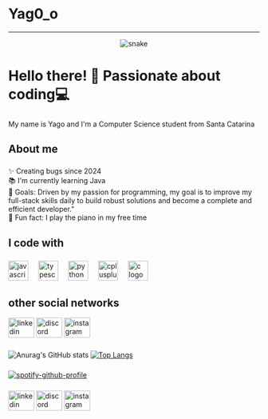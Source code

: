 # Yag0_o
---



<!-- snake --->
<div align="center">
  <img src="https://github.com/1999AZZAR/blob/main/resources/img/grid-snake.svg"
        alt="snake" /></a>
</div>


###

<h1 align="left"> Hello there! 👋 Passionate about coding💻</h1>

###

<p align="left">My name is Yago and I'm a Computer Science student from Santa Catarina</p>

###

<h2 align="left">About me</h2>

###

<p align="left">✨ Creating bugs since 2024 <br>📚 I'm currently learning Java <br>🎯 Goals: Driven by my passion for programming, my goal is to improve my full-stack skills daily to build robust solutions and become a complete and efficient developer."<br>🎲 Fun fact: I play the piano in my free time</p>

###

<h2 align="left">I code with</h2>

###
<div align="left">
  <img src="https://cdn.jsdelivr.net/gh/devicons/devicon/icons/javascript/javascript-original.svg" height="40" alt="javascript logo"  />
  <img width="12" />
  <img src="https://cdn.jsdelivr.net/gh/devicons/devicon/icons/typescript/typescript-original.svg" height="40" alt="typescript logo"  />
  <img width="12" />
  <img src="https://skillicons.dev/icons?i=py" height="40" alt="python logo"  />
  <img width="12" />
  <img src="https://cdn.simpleicons.org/c++/00599C" height="40" alt="cplusplus logo"  />
  <img width="12" />
  <img src="https://cdn.simpleicons.org/c/A8B9CC" height="40" alt="c logo"  />
</div>

<h2 align="left">other social networks</h2>
<div align="left">
  <img src="https://raw.githubusercontent.com/maurodesouza/profile-readme-generator/master/src/assets/icons/social/linkedin/default.svg" width="52" height="40" alt="linkedin logo"  />
  <img src="https://raw.githubusercontent.com/maurodesouza/profile-readme-generator/master/src/assets/icons/social/discord/default.svg" width="52" height="40" alt="discord logo"  />
  <img src="https://raw.githubusercontent.com/maurodesouza/profile-readme-generator/master/src/assets/icons/social/instagram/default.svg" width="52" height="40" alt="instagram logo"  />
</div>


###
![Anurag's GitHub stats](https://github-readme-stats.vercel.app/api?username=Y-ag0&show_icons=true&theme=shadow_red)
[![Top Langs](https://github-readme-stats.vercel.app/api/top-langs/?username=Y-ag0&layout=compact&show_icons=true&theme=shadow_red)](https://github.com/Y-ag0/github-readme-stats)

###
[![spotify-github-profile](https://spotify-github-profile.kittinanx.com/api/view?uid=31t5pvnpkqnsxudiecdm3vmqmh7a&cover_image=true&theme=novatorem&show_offline=false&background_color=000000&interchange=true&bar_color=ce0909&bar_color_cover=false)](https://github.com/kittinan/spotify-github-profile)
###
<div align="left">
  <img src="https://raw.githubusercontent.com/maurodesouza/profile-readme-generator/master/src/assets/icons/social/linkedin/default.svg" width="52" height="40" alt="linkedin logo"  />
  <img src="https://raw.githubusercontent.com/maurodesouza/profile-readme-generator/master/src/assets/icons/social/discord/default.svg" width="52" height="40" alt="discord logo"  />
  <img src="https://raw.githubusercontent.com/maurodesouza/profile-readme-generator/master/src/assets/icons/social/instagram/default.svg" width="52" height="40" alt="instagram logo"  />
</div>

###


###

###

